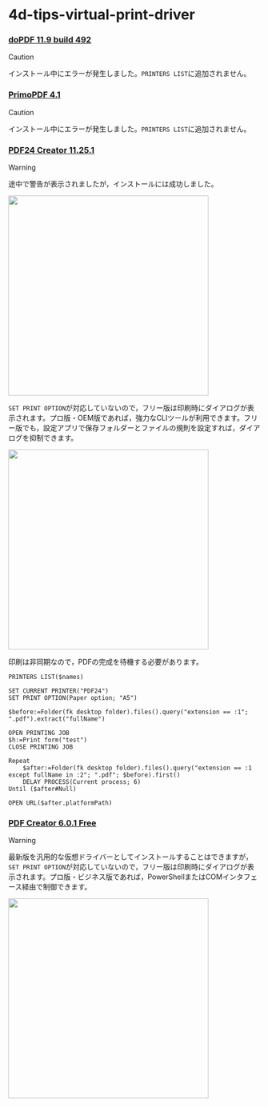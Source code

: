 # 4d-tips-virtual-print-driver

### [doPDF 11.9 build 492](https://ja.dopdf.com)

> [!CAUTION]
> インストール中にエラーが発生しました。`PRINTERS LIST`に追加されません。

### [PrimoPDF 4.1](https://www.xlsoft.com/jp/products/primopdf/download.html) 

> [!CAUTION]
> インストール中にエラーが発生しました。`PRINTERS LIST`に追加されません。

### [PDF24 Creator 11.25.1](https://tools.pdf24.org/ja/creator#download)

> [!WARNING]
> 途中で警告が表示されましたが，インストールには成功しました。

<img src="https://github.com/user-attachments/assets/e4939ef6-e78d-487b-96b4-632dea2c10d2" width=400 height=auto />

`SET PRINT OPTION`が対応していないので，フリー版は印刷時にダイアログが表示されます。プロ版・OEM版であれば，強力なCLIツールが利用できます。フリー版でも，設定アプリで保存フォルダーとファイルの規則を設定すれば，ダイアログを抑制できます。

<img src="https://github.com/user-attachments/assets/3ae9b01e-96e1-40dc-8db1-eba5e81d0983" width=400 height=auto />

印刷は非同期なので，PDFの完成を待機する必要があります。

```4d
PRINTERS LIST($names)

SET CURRENT PRINTER("PDF24")
SET PRINT OPTION(Paper option; "A5")

$before:=Folder(fk desktop folder).files().query("extension == :1"; ".pdf").extract("fullName")

OPEN PRINTING JOB
$h:=Print form("test")
CLOSE PRINTING JOB

Repeat 
	$after:=Folder(fk desktop folder).files().query("extension == :1 except fullName in :2"; ".pdf"; $before).first()
	DELAY PROCESS(Current process; 6)
Until ($after#Null)

OPEN URL($after.platformPath)
```

### [PDF Creator 6.0.1 Free](https://www.pdfforge.org/pdfcreator/download)

> [!WARNING]
> 最新版を汎用的な仮想ドライバーとしてインストールすることはできますが，`SET PRINT OPTION`が対応していないので，フリー版は印刷時にダイアログが表示されます。プロ版・ビジネス版であれば，PowerShellまたはCOMインタフェース経由で制御できます。

<img src="https://github.com/user-attachments/assets/5d490305-132c-411a-9e8f-a12603cc7bbf" width=400 height=auto />
